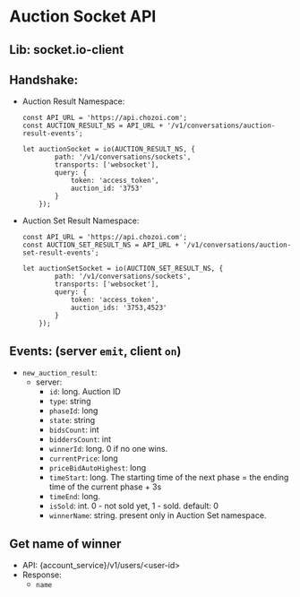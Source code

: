 # Auction Socket API

## Lib: socket.io-client
## Handshake:

- Auction Result Namespace:
    ```
    const API_URL = 'https://api.chozoi.com';
    const AUCTION_RESULT_NS = API_URL + '/v1/conversations/auction-result-events';

    let auctionSocket = io(AUCTION_RESULT_NS, {
            path: '/v1/conversations/sockets',
            transports: ['websocket'],
            query: {
                token: 'access_token',
                auction_id: '3753'
            }
        });
    ```

- Auction Set Result Namespace:
    ```
    const API_URL = 'https://api.chozoi.com';
    const AUCTION_SET_RESULT_NS = API_URL + '/v1/conversations/auction-set-result-events';

    let auctionSetSocket = io(AUCTION_SET_RESULT_NS, {
            path: '/v1/conversations/sockets',
            transports: ['websocket'],
            query: {
                token: 'access_token',
                auction_ids: '3753,4523'
            }
        });
    ```

## Events: (server ```emit```, client ```on```)

- ```new_auction_result```:
     - server:
          - ```id```: long. Auction ID
          - ```type```: string
          - ```phaseId```: long
          - ```state```: string
          - ```bidsCount```: int
          - ```biddersCount```: int
          - ```winnerId```: long. 0 if no one wins.
          - ```currentPrice```: long
          - ```priceBidAutoHighest```: long
          - ```timeStart```: long. The starting time of the next phase = the ending time of the current phase + 3s
          - ```timeEnd```: long.
          - ```isSold```: int. 0 - not sold yet, 1 - sold. default: 0
          - ```winnerName```: string. present only in Auction Set namespace.

## Get name of winner
- API: {account_service}/v1/users/\<user-id>
- Response:
    - ```name```
